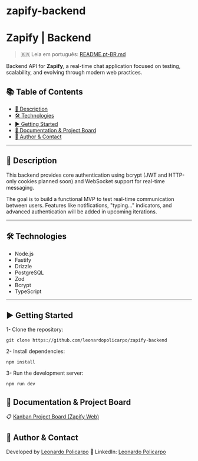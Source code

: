 # zapify-backend

# Zapify | Backend

> 🇧🇷 Leia em português: [README.pt-BR.md](./README.pt-BR.md)

Backend API for **Zapify**, a real-time chat application focused on testing, scalability, and evolving through modern web practices.

## 📚 Table of Contents

- [📄 Description](#-description)
- [🛠 Technologies](#-technologies)
- [▶️ Getting Started](#-getting-started)
- [📌 Documentation & Project Board](#-documentation--project-board)
- [🧠 Author & Contact](#-author--contact)

---

## 📄 Description

This backend provides core authentication using bcrypt (JWT and HTTP-only cookies planned soon) and WebSocket support for real-time messaging.

The goal is to build a functional MVP to test real-time communication between users. Features like notifications, "typing..." indicators, and advanced authentication will be added in upcoming iterations.

---

## 🛠 Technologies

- Node.js
- Fastify
- Drizzle
- PostgreSQL
- Zod
- Bcrypt
- TypeScript

---

## ▶️ Getting Started

1- Clone the repository:

```
git clone https://github.com/leonardopolicarpo/zapify-backend
```

2- Install dependencies:

```
npm install
```

3- Run the development server:

```
npm run dev
```

## 📌 Documentation & Project Board

📋 [Kanban Project Board (Zapify Web)](https://github.com/users/leonardopolicarpo/projects/2)

## 🧠 Author & Contact

Developed by [Leonardo Policarpo](https://github.com/leonardopolicarpo)
🔗 LinkedIn: [Leonardo Policarpo](https://www.linkedin.com/in/leonardodumont/)